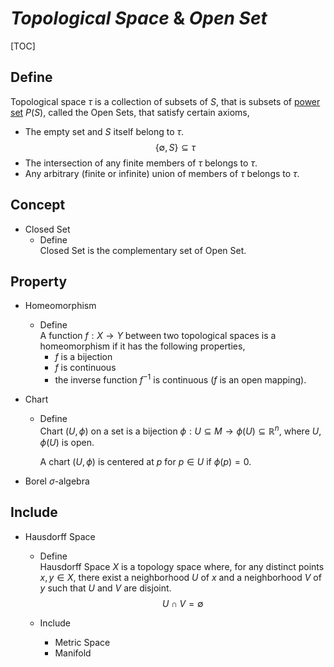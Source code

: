 # $Topological\ Space\ \&\ Open\ Set$

[TOC]

## Define  
Topological space $\tau$ is a collection of subsets of $S$, that is subsets of [power set](./Power_Set.md) $P(S)$, called the Open Sets, that satisfy certain axioms,

- The empty set and $S$ itself belong to $\tau$.
  $$\{\emptyset, S\} \subseteq \tau$$ 
- The intersection of any finite members of $\tau$ belongs to $\tau$.
- Any arbitrary (finite or infinite) union of members of $\tau$ belongs to $\tau$.

## Concept

* Closed Set
  - Define  
    Closed Set is the complementary set of Open Set.  

## Property

* Homeomorphism
  - Define  
    A function $f: X \to Y$ between two topological spaces is a homeomorphism if it has the following properties,
    - $f$ is a bijection 
    - $f$ is continuous
    - the inverse function $f^{-1}$ is continuous ($f$ is an open mapping).
  
* Chart
  - Define  
    Chart $(U, \phi)$ on a set is a bijection $\phi: U \subseteq M \to \phi(U) \subseteq \mathbb R^n$, where $U, \phi(U)$ is open.

    A chart $(U, \phi)$ is centered at $p$ for $p \in U$ if $\phi(p) = 0$.

* Borel $\sigma$-algebra 

## Include

* Hausdorff Space
  - Define  
    Hausdorff Space $X$ is a topology space where, for any distinct points $x, y \in X$, there exist a neighborhood $U$ of $x$ and a neighborhood $V$ of $y$ such that $U$ and $V$ are disjoint.
    $$U \cap V = \emptyset$$ 

  - Include
    * Metric Space  
    * Manifold
